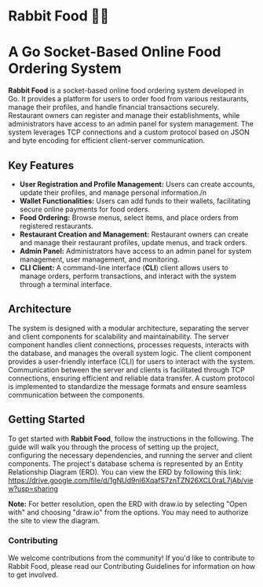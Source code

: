 # Rabbit Food 🥕🍔
# A Go Socket-Based Online Food Ordering System
__Rabbit Food__ is a socket-based online food ordering system developed in Go. It provides a platform for users to order food from various restaurants, manage their profiles, and handle financial transactions securely. Restaurant owners can register and manage their establishments, while administrators have access to an admin panel for system management. The system leverages TCP connections and a custom protocol based on JSON and byte encoding for efficient client-server communication.

## Key Features
- __User Registration and Profile Management:__ Users can create accounts, update their profiles, and manage personal information./n
- __Wallet Functionalities:__ Users can add funds to their wallets, facilitating secure online payments for food orders.
- __Food Ordering:__ Browse menus, select items, and place orders from registered restaurants.
- __Restaurant Creation and Management:__ Restaurant owners can create and manage their restaurant profiles, update menus, and track orders.
- __Admin Panel:__ Administrators have access to an admin panel for system management, user management, and monitoring.
- __CLI Client:__ A command-line interface (**CLI**) client allows users to manage orders, perform transactions, and interact with the system through a terminal interface.

## Architecture
The system is designed with a modular architecture, separating the server and client components for scalability and maintainability. The server component handles client connections, processes requests, interacts with the database, and manages the overall system logic. The client component provides a user-friendly interface (CLI) for users to interact with the system.
Communication between the server and clients is facilitated through TCP connections, ensuring efficient and reliable data transfer. A custom protocol is implemented to standardize the message formats and ensure seamless communication between the components.

## Getting Started
To get started with **Rabbit Food**, follow the instructions in the following. The guide will walk you through the process of setting up the project, configuring the necessary dependencies, and running the server and client components.
The project's database schema is represented by an Entity Relationship Diagram (ERD). You can view the ERD by following this link: https://drive.google.com/file/d/1gNUd9nl6XqafS7znTZN26XCL0raL7jAb/view?usp=sharing

**Note:** For better resolution, open the ERD with draw.io by selecting "Open with" and choosing "draw.io" from the options. You may need to authorize the site to view the diagram.
### Contributing
We welcome contributions from the community! If you'd like to contribute to Rabbit Food, please read our Contributing Guidelines for information on how to get involved.

